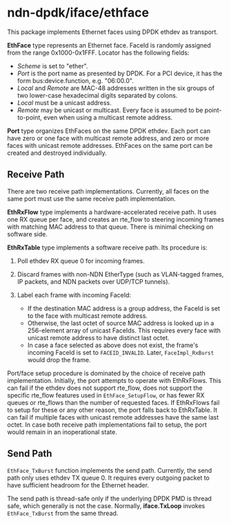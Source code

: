 # ndn-dpdk/iface/ethface

This package implements Ethernet faces using DPDK ethdev as transport.

**EthFace** type represents an Ethernet face.
FaceId is randomly assigned from the range 0x1000-0x1FFF.
Locator has the following fields:

*   *Scheme* is set to "ether".
*   *Port* is the port name as presented by DPDK.
    For a PCI device, it has the form bus:device.function, e.g. "06:00.0".
*   *Local* and *Remote* are MAC-48 addresses written in the six groups of two lower-case hexadecimal digits separated by colons.
*   *Local* must be a unicast address.
*   *Remote* may be unicast or multicast.
    Every face is assumed to be point-to-point, even when using a multicast remote address.

**Port** type organizes EthFaces on the same DPDK ethdev.
Each port can have zero or one face with multicast remote address, and zero or more faces with unicast remote addresses.
EthFaces on the same port can be created and destroyed individually.

## Receive Path

There are two receive path implementations.
Currently, all faces on the same port must use the same receive path implementation.

**EthRxFlow** type implements a hardware-accelerated receive path.
It uses one RX queue per face, and creates an rte\_flow to steering incoming frames with matching MAC address to that queue.
There is minimal checking on software side.

**EthRxTable** type implements a software receive path.
Its procedure is:

1.  Poll ethdev RX queue 0 for incoming frames.
2.  Discard frames with non-NDN EtherType (such as VLAN-tagged frames, IP packets, and NDN packets over UDP/TCP tunnels).
3.  Label each frame with incoming FaceId:

    * If the destination MAC address is a group address, the FaceId is set to the face with multicast remote address.
    * Otherwise, the last octet of source MAC address is looked up in a 256-element array of unicast FaceIds.
      This requires every face with unicast remote address to have distinct last octet.
    * In case a face selected as above does not exist, the frame's incoming FaceId is set to `FACEID_INVALID`.
      Later, `FaceImpl_RxBurst` would drop the frame.

Port/face setup procedure is dominated by the choice of receive path implementation.
Initially, the port attempts to operate with EthRxFlows.
This can fail if the ethdev does not support rte\_flow, does not support the specific rte\_flow features used in `EthFace_SetupFlow`, or has fewer RX queues or rte\_flows than the number of requested faces.
If EthRxFlows fail to setup for these or any other reason, the port falls back to EthRxTable.
It can fail if multiple faces with unicast remote addresses have the same last octet.
In case both receive path implementations fail to setup, the port would remain in an inoperational state.

## Send Path

`EthFace_TxBurst` function implements the send path.
Currently, the send path only uses ethdev TX queue 0.
It requires every outgoing packet to have sufficient headroom for the Ethernet header.

The send path is thread-safe only if the underlying DPDK PMD is thread safe, which generally is not the case.
Normally, **iface.TxLoop** invokes `EthFace_TxBurst` from the same thread.
